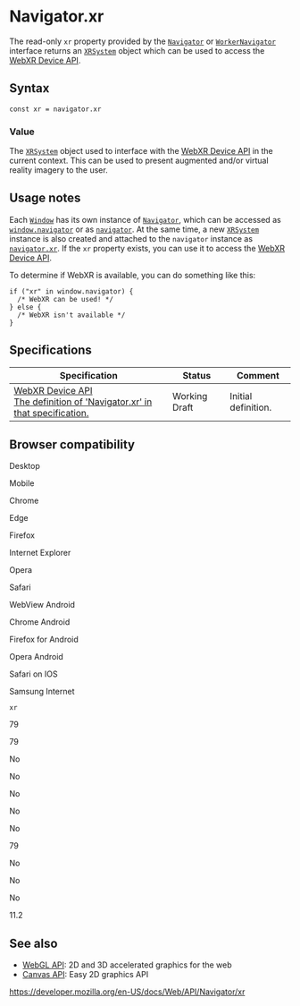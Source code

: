 Navigator.xr
============

The read-only `xr` property provided by the [`Navigator`](../navigator) or [`WorkerNavigator`](../workernavigator) interface returns an [`XRSystem`](../xrsystem) object which can be used to access the [WebXR Device API](../webxr_device_api).

Syntax
------

    const xr = navigator.xr

### Value

The [`XRSystem`](../xrsystem) object used to interface with the [WebXR Device API](../webxr_device_api) in the current context. This can be used to present augmented and/or virtual reality imagery to the user.

Usage notes
-----------

Each [`Window`](../window) has its own instance of [`Navigator`](../navigator), which can be accessed as [`window.navigator`](../window/navigator) or as [`navigator`](../window/navigator). At the same time, a new [`XRSystem`](../xrsystem) instance is also created and attached to the `navigator` instance as [`navigator.xr`](xr). If the `xr` property exists, you can use it to access the [WebXR Device API](../webxr_device_api).

To determine if WebXR is available, you can do something like this:

    if ("xr" in window.navigator) {
      /* WebXR can be used! */
    } else {
      /* WebXR isn't available */
    }

Specifications
--------------

<table><thead><tr class="header"><th>Specification</th><th>Status</th><th>Comment</th></tr></thead><tbody><tr class="odd"><td><a href="https://immersive-web.github.io/webxr/#navigator-xr-attribute">WebXR Device API<br />
<span class="small">The definition of 'Navigator.xr' in that specification.</span></a></td><td><span class="spec-wd">Working Draft</span></td><td>Initial definition.</td></tr></tbody></table>

Browser compatibility
---------------------

Desktop

Mobile

Chrome

Edge

Firefox

Internet Explorer

Opera

Safari

WebView Android

Chrome Android

Firefox for Android

Opera Android

Safari on IOS

Samsung Internet

`xr`

79

79

No

No

No

No

No

79

No

No

No

11.2

See also
--------

-   [WebGL API](../webgl_api): 2D and 3D accelerated graphics for the web
-   [Canvas API](../canvas_api): Easy 2D graphics API

<a href="https://developer.mozilla.org/en-US/docs/Web/API/Navigator/xr" class="_attribution-link">https://developer.mozilla.org/en-US/docs/Web/API/Navigator/xr</a>
